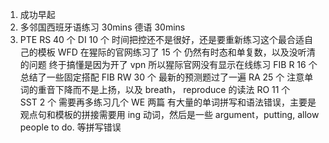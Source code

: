 1. 成功早起
2. 多邻国西班牙语练习 30mins 德语 30mins
3. PTE
   RS 40 个
   DI 10 个 时间把控还不是很好，还是要重新练习这个最合适自己的模板
   WFD 在猩际的官网练习了 15 个 仍然有时态和单复数，以及没听清的问题
   终于搞懂是因为开了 vpn 所以猩际官网没有显示在线练习
   FIB R 16 个 总结了一些固定搭配
   FIB RW 30 个 最新的预测题过了一遍
   RA 25 个 注意单词的重音下降而不是上扬，以及 breath， reproduce 的读法
   RO 11 个  
   SST 2 个 需要再多练习几个
   WE 两篇 有大量的单词拼写和语法错误，主要是观点句和模板的拼接需要用 ing 动词，然后是一些 argument，putting, allow people to do. 等拼写错误
